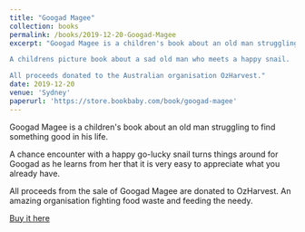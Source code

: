 ```yaml
---
title: "Googad Magee"
collection: books
permalink: /books/2019-12-20-Googad-Magee
excerpt: "Googad Magee is a children's book about an old man struggling to find something good in his life.\n\n A chance encounter with a happy go-lucky snail turns things around for Googad as he learns from her that it is very easy to appreciate what you already have. All proceeds from the sale of Googad Magee are donated to OzHarvest. An amazing organisation fighting food waste and feeding the needy. 

A childrens picture book about a sad old man who meets a happy snail. 

All proceeds donated to the Australian organisation OzHarvest."
date: 2019-12-20
venue: 'Sydney'
paperurl: 'https://store.bookbaby.com/book/googad-magee'
---
```


Googad Magee is a children's book about an old man struggling to find something good in his life. 

A chance encounter with a happy go-lucky snail turns things around for Googad as he learns from her that it is very easy to appreciate what you already have. 

All proceeds from the sale of Googad Magee are donated to OzHarvest. An amazing organisation fighting food waste and feeding the needy.

[Buy it here](https://store.bookbaby.com/book/googad-magee)


